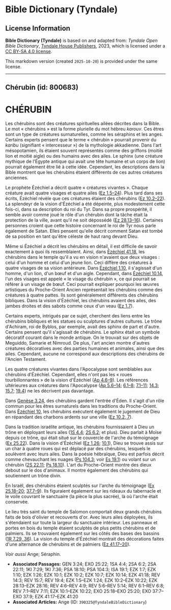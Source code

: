 # Bible Dictionary (Tyndale)

## License Information

**Bible Dictionary (Tyndale)** is based on and adapted from: _Tyndale Open Bible Dictionary_, [Tyndale House Publishers](https://tyndaleopenresources.com/), 2023, which is licensed under a [CC BY-SA 4.0 license](https://creativecommons.org/licenses/by-sa/4.0/legalcode.en).

This markdown version (created `2025-10-20`) is provided under the same license.



--------------------------------

## Chérubin (id: 800683)

CHÉRUBIN
========

Les chérubins sont des créatures spirituelles ailées décrites dans la Bible. Le mot « chérubins » est la forme plurielle du mot hébreu *karouv*. Ces êtres sont un type de créatures surnaturelles, comme les séraphins et les anges. Certains experts pensent que le terme « chérubin » pourrait provenir du *karibu* (signifiant « intercesseur ») de la mythologie akkadienne. Dans l'art mésopotamien, ils étaient souvent représentés comme des griffons (moitié lion et moitié aigle) ou des humains avec des ailes. Le sphinx (une créature mythique de l'Égypte antique qui avait une tête humaine et un corps de lion) pourrait également être lié à cette idée. Cependant, les descriptions dans la Bible montrent que les chérubins étaient différents de ces autres créatures anciennes.

Le prophète Ézéchiel a décrit quatre « créatures vivantes ». Chaque créature avait quatre visages et quatre ailes ([Ez 1\.5–24](https://ref.ly/Ezek1:5-Ezek1:24)). Plus tard dans ses écrits, Ézéchiel révèle que ces créatures étaient des chérubins ([Ez 10\.2–22](https://ref.ly/Ezek10:2-Ezek10:22)). La splendeyr de la vision d'Ézéchiel a été dépeinte, plus modestement cette fois\-ci, dans sa description du roi du Tyr. Dans sa propre prospérité, il semble avoir comme joué le rôle d'un chérubin dont la tâche était la protection de la ville, avant qu'il ne soit dépossédé ([Ez 28\.13–16](https://ref.ly/Ezek28:13-Ezek28:16)). Certaines personnes croient que cette histoire concernant le roi de Tyr nous parle également de Satan. Elles pensent qu'elle décrit comment Satan est tombé de sa position en tant qu'être céleste de haut rang devant Dieu.

Même si Ézéchiel a décrit les chérubins en détail, il est difficile de savoir exactement à quoi ils ressemblaient. Ainsi, dans [Ézéchiel 41\.18,](https://ref.ly/Ezek41:18) les chérubins dans le temple qu'il a vu en vision n'avaient que deux visages : celui d'un homme et celui d'un jeune lion. Ceci diffère des créatures à quatre visages de sa vision antérieure. Dans [Ézéchiel 1\.10](https://ref.ly/Ezek1:10), il s'agissait d'un homme, d'un lion, d'un bœuf et d'un aigle. Cependant, dans [Ézéchiel 10\.14](https://ref.ly/Ezek10:14), l'un des visages est appelé « le visage du chérubin », ce qui pourrait se référer à un visage de bœuf. Ceci pourrait expliquer pourquoi les œuvres artistiques du Proche\-Orient Ancien représentait les chérubins comme des créatures à quatre pattes. Ils sont généralement différents des chérubins bibliques. Dans la vision d'Ézéchiel, les chérubins avaient des ailes, des jambes droites et des sabots comme ceux d'un veau ([Ez 1\.7](https://ref.ly/Ezek1:7)).

Certains experts, intrigués par ce sujet, cherchent des liens entre les chérubins bibliques et les statues ou sculptures d'autres cultures. Le trône d'Achiram, roi de Byblos, par exemple, avait des sphinx de part et d'autre. Certains pensent qu'il s'agissait de chérubins. Le sphinx était un symbole décoratif courant dans le monde antique. On le trouvait sur des objets de Meguiddo, Samarie et Nimroud. De plus, l'art ancien montre d'autres créatures décoratives avec des parties humaines et animales, ainsi que des ailes. Cependant, aucune ne correspond aux descriptions des chérubins de l'Ancien Testament.

Les quatre créatures vivantes dans l'Apocalypse sont semblables aux chérubins d'Ézéchiel. Cependant, elles n'ont pas les « roues tourbillonnantes » de la vision d'Ézéchiel ([Ap 4\.6–9](https://ref.ly/Rev4:6-Rev4:9)). Les références ultérieures aux créatures dans l'Apocalypse ([Ap 5\.6–14](https://ref.ly/Rev5:6-Rev5:14); [6\.1–8](https://ref.ly/Rev6:1-Rev6:8); [7\.1–11](https://ref.ly/Rev7:1-Rev7:11); [14\.3](https://ref.ly/Rev14:3); [15\.7](https://ref.ly/Rev15:7); [19\.4](https://ref.ly/Rev19:4)) ne les décrivent pas davantage.

Dans [Genèse 3\.24](https://ref.ly/Gen3:24), des chérubins gardent l'entrée d'Éden. Il s'agit d'un rôle commun pour les êtres surnaturels dans les traditions du Proche\-Orient. Dans [Ézéchiel 10](https://ref.ly/Ezek10:1-Ezek10:22), les chérubins exécutent également le jugement de Dieu en répandant des charbons ardents sur une ville ([Ez 10\.2, 7](https://ref.ly/Ezek10:2,Ezek10:7)).

Dans la tradition israélite antique, les chérubins fournissaient à Dieu un trône en déployant leurs ailes ([1S 4\.4](https://ref.ly/1Sam4:4); [2S 6\.2](https://ref.ly/2Sam6:2); et plus). Dieu parlait à Moïse depuis ce trône, qui était situé sur le couvercle de l'arche du témoignage ([Ex 25\.22](https://ref.ly/Exod25:22)). Dans la vision d'Ézéchiel ([Ez 1\.26](https://ref.ly/Ezek1:26); [10\.1](https://ref.ly/Ezek10:1)), Dieu se trouve assis sur un char à quatre roues qui est déplacé par des chérubins, lesquels le soulèvent avec leurs ailes. Dans la poésie hébraïque, Dieu est parfois décrit comme chevauchant les nuages ([Ps 104\.3](https://ref.ly/Ps104:3); voir [Es 19\.1](https://ref.ly/Isa19:1)) ou volant sur un chérubin ([2S 22\.11](https://ref.ly/2Sam22:11); [Ps 18\.10](https://ref.ly/Ps18:10)). L'art du Proche\-Orient montre des dieux debout sur le dos d'animaux. Il montre également des chérubins qui soutiennent un trône divin.

En Israël, des chérubins étaient sculptés sur l'arche du témoignage ([Ex 25\.18–20](https://ref.ly/Exod25:18-Exod25:20); [37\.7–9](https://ref.ly/Exod37:7-Exod37:9)). Ils figuraient également sur les rideaux du tabernacle et le voile couvrant le sanctuaire (la pièce la plus sacrée), là où l'arche était conservée.

Le lieu très saint du temple de Salomon comportait deux grands chérubins faits de bois d'olivier et recouverts d'or. Avec leurs ailes déployées, ils s'étendaient sur toute la largeur du sanctuaire intérieur. Les panneaux et portes en bois du temple étaient sculptés de plus petits chérubins et de palmiers. Ils se trouvaient également sur les côtés des bases des bassins ([1R 7\.29, 36](https://ref.ly/1Kgs7:29,1Kgs7:36)). La vision du temple d'Ézéchiel montrait des décorations faites d'une alternance de chérubins et de palmiers ([Ez 41\.17–20](https://ref.ly/Ezek41:17-Ezek41:20)).

*Voir aussi* Ange; Séraphin.

* **Associated Passages:** GEN 3:24; EXO 25:22; 1SA 4:4; 2SA 6:2; 2SA 22:11; 1KI 7:29; 1KI 7:36; PSA 18:10; PSA 104:3; ISA 19:1; EZK 1:7; EZK 1:10; EZK 1:26; EZK 10:1; EZK 10:2; EZK 10:7; EZK 10:14; EZK 41:18; REV 14:3; REV 15:7; REV 19:4; EZK 1:5–EZK 1:24; EZK 10:2–EZK 10:22; EZK 28:13–EZK 28:16; REV 4:6–REV 4:9; REV 5:6–REV 5:14; REV 6:1–REV 6:8; REV 7:1–REV 7:11; EZK 10:1–EZK 10:22; EXO 25:18–EXO 25:20; EXO 37:7–EXO 37:9; EZK 41:17–EZK 41:20
* **Associated Articles:** Ange (ID: `390325@TyndaleBibleDictionary`)

